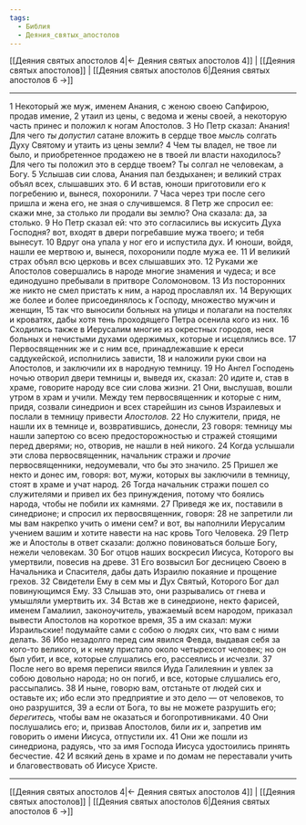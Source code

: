 ```yaml
---
tags:
  - Библия
  - Деяния_святых_апостолов
---
```

[[Деяния святых апостолов 4|← Деяния святых апостолов 4]] | [[Деяния святых апостолов]] | [[Деяния святых апостолов 6|Деяния святых апостолов 6 →]]

---
1 Некоторый же муж, именем Анания, с женою своею Сапфирою, продав имение,
2 утаил из цены, с ведома и жены своей, а некоторую часть принес и положил к ногам Апостолов.
3 Но Петр сказал: Анания! Для чего <I>ты</I> <I>допустил</I> сатане вложить в сердце твое <I>мысль</I> солгать Духу Святому и утаить из цены земли?
4 Чем ты владел, не твое ли было, и приобретенное продажею не в твоей ли власти находилось? Для чего ты положил это в сердце твоем? Ты солгал не человекам, а Богу.
5 Услышав сии слова, Анания пал бездыханен; и великий страх объял всех, слышавших это.
6 И встав, юноши приготовили его к погребению и, вынеся, похоронили.
7 Часа через три после сего пришла и жена его, не зная о случившемся.
8 Петр же спросил ее: скажи мне, за столько ли продали вы землю? Она сказала: да, за столько.
9 Но Петр сказал ей: что это согласились вы искусить Духа Господня? вот, входят в двери погребавшие мужа твоего; и тебя вынесут.
10 Вдруг она упала у ног его и испустила дух. И юноши, войдя, нашли ее мертвою и, вынеся, похоронили подле мужа ее.
11 И великий страх объял всю церковь и всех слышавших это.
12 Руками же Апостолов совершались в народе многие знамения и чудеса; и все единодушно пребывали в притворе Соломоновом.
13 Из посторонних же никто не смел пристать к ним, а народ прославлял их.
14 Верующих же более и более присоединялось к Господу, множество мужчин и женщин,
15 так что выносили больных на улицы и полагали на постелях и кроватях, дабы хотя тень проходящего Петра осенила кого из них.
16 Сходились также в Иерусалим многие из окрестных городов, неся больных и нечистыми духами одержимых, которые и исцелялись все.
17 Первосвященник же и с ним все, принадлежавшие к ереси саддукейской, исполнились зависти,
18 и наложили руки свои на Апостолов, и заключили их в народную темницу.
19 Но Ангел Господень ночью отворил двери темницы и, выведя их, сказал:
20 идите и, став в храме, говорите народу все сии слова жизни.
21 Они, выслушав, вошли утром в храм и учили. Между тем первосвященник и которые с ним, придя, созвали синедрион и всех старейшин из сынов Израилевых и послали в темницу привести <I>Апостолов.</I>
22 Но служители, придя, не нашли их в темнице и, возвратившись, донесли,
23 говоря: темницу мы нашли запертою со всею предосторожностью и стражей стоящими перед дверями; но, отворив, не нашли в ней никого.
24 Когда услышали эти слова первосвященник, начальник стражи и <I>прочие</I> первосвященники, недоумевали, что бы это значило.
25 Пришел же некто и донес им, говоря: вот, мужи, которых вы заключили в темницу, стоят в храме и учат народ.
26 Тогда начальник стражи пошел со служителями и привел их без принуждения, потому что боялись народа, чтобы не побили их камнями.
27 Приведя же их, поставили в синедрионе; и спросил их первосвященник, говоря:
28 не запретили ли мы вам накрепко учить о имени сем? и вот, вы наполнили Иерусалим учением вашим и хотите навести на нас кровь Того Человека.
29 Петр же и Апостолы в ответ сказали: должно повиноваться больше Богу, нежели человекам.
30 Бог отцов наших воскресил Иисуса, Которого вы умертвили, повесив на древе.
31 Его возвысил Бог десницею Своею в Начальника и Спасителя, дабы дать Израилю покаяние и прощение грехов.
32 Свидетели Ему в сем мы и Дух Святый, Которого Бог дал повинующимся Ему.
33 Слышав это, они разрывались от гнева и умышляли умертвить их.
34 Встав же в синедрионе, некто фарисей, именем Гамалиил, законоучитель, уважаемый всем народом, приказал вывести Апостолов на короткое время,
35 а им сказал: мужи Израильские! подумайте сами с собою о людях сих, что вам с ними делать.
36 Ибо незадолго перед сим явился Февда, выдавая себя за кого-то великого, и к нему пристало около четырехсот человек; но он был убит, и все, которые слушались его, рассеялись и исчезли.
37 После него во время переписи явился Иуда Галилеянин и увлек за собою довольно народа; но он погиб, и все, которые слушались его, рассыпались.
38 И ныне, говорю вам, отстаньте от людей сих и оставьте их; ибо если это предприятие и это дело — от человеков, то оно разрушится,
39 а если от Бога, то вы не можете разрушить его; <I>берегитесь,</I> чтобы вам не оказаться и богопротивниками.
40 Они послушались его; и, призвав Апостолов, били <I>их</I> и, запретив им говорить о имени Иисуса, отпустили их.
41 Они же пошли из синедриона, радуясь, что за имя Господа Иисуса удостоились принять бесчестие.
42 И всякий день в храме и по домам не переставали учить и благовествовать об Иисусе Христе.

---
[[Деяния святых апостолов 4|← Деяния святых апостолов 4]] | [[Деяния святых апостолов]] | [[Деяния святых апостолов 6|Деяния святых апостолов 6 →]]